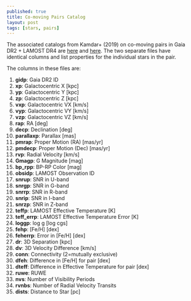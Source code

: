 ```yaml
---
published: true
title: Co-moving Pairs Catalog
layout: post
tags: [stars, pairs]
---
```


The associated catalogs from Kamdar+ (2019) on co-moving pairs in Gaia DR2 + LAMOST DR4 are [here](https://harshilkamdar.github.io/files/pairs_star1.fits) and [here](https://harshilkamdar.github.io/files/pairs_star2.fits). The two separate files have identical columns and list properties for the individual stars in the pair. 

The columns in these files are: 

1. __gidp__: Gaia DR2 ID
2. __xp__: Galactocentric X [kpc]
3. __yp__: Galactocentric Y [kpc]
4. __zp__: Galactocentric Z [kpc]
5. __vxp__: Galactocentric VX [km/s]
6. __vyp__: Galactocentric VY [km/s]
7. __vzp__: Galactocentric VZ [km/s]
8. __rap__: RA [deg]
9. __decp__: Declination [deg]
10. __parallaxp__: Parallax [mas]
11. __pmrap__: Proper Motion (RA) [mas/yr]
12. __pmdecp__: Proper Motion (Dec) [mas/yr]
13. __rvp__: Radial Velocity [km/s]
14. __Gmagp__: G Magnitude [mag]
15. __bp_rpp__: BP-RP Color [mag]
16. __obsidp__: LAMOST Observation ID
17. __snrup__: SNR in U-band
18. __snrgp__: SNR in G-band
19. __snrrp__: SNR in R-band
20. __snrip__: SNR in I-band
21. __snrzp__: SNR in Z-band
22. __teffp__: LAMOST Effective Temperature [K]
23. __teff_errp__: LAMOST Effective Temperature Error [K]
24. __loggp__: log g [log cgs]
25. __fehp__: [Fe/H] [dex]
26. __feherrp__: Error in [Fe/H] [dex]
27. __dr__: 3D Separation [kpc]
28. __dv__: 3D Velocity Difference [km/s]
29. __conn__: Connectivity (2=mutually exclusive)
30. __dfeh__: Difference in [Fe/H] for pair [dex]
31. __dteff__: Difference in Effective Temperature for pair [dex]
32. __ruwe__: RUWE 
33. __nvs__: Number of Visibility Periods
34. __rvnbs__: Number of Radial Velocity Transits
35. __dists__: Distance to Star [pc]
